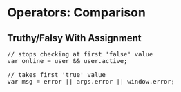# Operators: Comparison
## Truthy/Falsy With Assignment

<pre class="code javascript" >
// stops checking at first 'false' value
var online = user &amp;&amp; user.active;

// takes first 'true' value
var msg = error || args.error || window.error;
</pre>